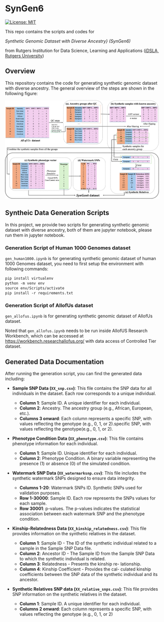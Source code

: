 # SynGen6

[![License: MIT](https://img.shields.io/badge/License-MIT-yellow.svg)](https://opensource.org/licenses/MIT)

This repo contains the scripts and codes for 

*Synthetic Genomic Dataset with Diverse Ancestry} (SynGen6)*

from Rutgers Institution for Data Science, Learning and Applications ([iDSLA, Rutgers University](https://sites.rutgers.edu/idsla/))

## Overview

This repository contains the code for generating synthetic genomic dataset with diverse ancestry. The general overview of the steps are shown in the following figure:

![overview](./overview.png)
## Syntheic Data Generation Scripts

In this project, we provide two scripts for generating synthetic genomic dataset with diverse ancestry, both of them are jupyter notebook, please run them in jupyter notebook.

### Generation Script of Human 1000 Genomes dataset

`gen_human1000.ipynb` is for generating synthetic genomic dataset of human 1000 Genomes dataset, you need to first setup the environment with following commands:
```shell
pip install virtualenv
python -m venv env
source env/Scripts/activate
pip install -r requirements.txt
```
 
### Generation Script of AllofUs dataset

`gen_allofus.ipynb` is for generating synthetic genomic dataset of AllofUs dataset.

Noted that `gen_allofus.ipynb` needs to be run inside AllofUS Research Workbench, which can be accessed at https://workbench.researchallofus.org/ with data access of Controlled Tier dataset.

## Generated Data Documentation

After running the generation script, you can find the generated data including:

- **Sample SNP Data (`XX_snp.csv`)**: This file contains the SNP data for all individuals in the dataset. Each row corresponds to a unique individual.
  - **Column 1**: Sample ID. A unique identifier for each individual.
  - **Column 2**: Ancestry. The ancestry group (e.g., African, European, etc.).
  - **Columns 3 onward**: Each column represents a specific SNP, with values reflecting the genotype (e.g., 0, 1, or 2).specific SNP, with values reflecting the genotype(e.g., 0, 1, or 2).

- **Phenotype Condition Data (`XX_phenotype.csv`)**: This file contains phenotype information for each individual.
  - **Column 1**: Sample ID. Unique identifier for each individual.
  - **Column 2**: Phenotype Condition. A binary variable representing the presence (1) or absence (0) of the simulated condition.

- **Watermark SNP Data (`XX_watermarksnp.csv`)**: This file includes the synthetic watermark SNPs designed to ensure data integrity.
  - **Columns 1-20**: Watermark SNPs ID. Synthetic SNPs used for validation purposes.
  - **Row 1-30000**: Sample ID. Each row represents the SNPs values for each sample.
  - **Row 30001**: p-values. The p-values indicates the statistical association between each watermark SNP and the phenotype condition.

- **Kinship-Relatedness Data (`XX_kinship_relatedness.csv`)**: This file provides information on the synthetic relatives in the dataset.
  - **Column 1**: Sample ID - The ID of the synthetic individual related to a sample in the Sample SNP Data file.
  - **Column 2**: Ancestor ID - The Sample ID from the Sample SNP Data to which the synthetic individual is related.
  - **Column 3**: Relatedness - Presents the kinship re-
lationship.
  - **Column 4**: Kinship Coefficient - Provides the cal-
culated kinship coefficients between the SNP data
of the synthetic individual and its ancestor.

- **Synthetic Relatives SNP data (`XX_relative_snps.csv`)**: This file provides SNP information on the synthetic relatives in the dataset.
  - **Column 1**: Sample ID. A unique identifier for each individual.
  - **Columns 2 onward**: Each column represents a specific SNP, with values reflecting the genotype (e.g., 0, 1, or 2)

